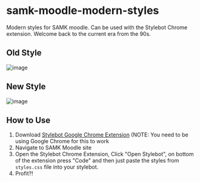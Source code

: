 # samk-moodle-modern-styles
Modern styles for SAMK moodle. Can be used with the Stylebot Chrome extension. Welcome back to the current era from the 90s.

## Old Style

![image](https://user-images.githubusercontent.com/3810422/141646141-8331d89b-b73d-455e-bcf0-ea59f663d986.png)

## New Style

![image](https://user-images.githubusercontent.com/3810422/141646121-456617db-d3e1-46b0-bd23-00be1944c775.png)

## How to Use

1. Download [Stylebot Google Chrome Extension](https://chrome.google.com/webstore/detail/stylebot/oiaejidbmkiecgbjeifoejpgmdaleoha?hl=fi) (NOTE: You need to be using Google Chrome for this to work
2. Navigate to SAMK Moodle site
3. Open the Stylebot Chrome Extension, Click "Open Stylebot", on bottom of the extension press "Code" and then just paste the styles from ``styles.css`` file into your stylebot.
4. Profit?!
